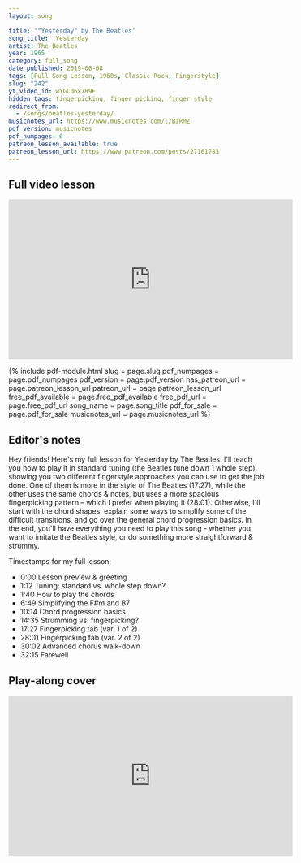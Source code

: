 ```yaml
---
layout: song

title: '"Yesterday" by The Beatles'
song_title:  Yesterday
artist: The Beatles
year: 1965
category: full_song
date_published: 2019-06-08
tags: [Full Song Lesson, 1960s, Classic Rock, Fingerstyle]
slug: "242"
yt_video_id: wYGC06x7B9E
hidden_tags: fingerpicking, finger picking, finger style
redirect_from:
  - /songs/beatles-yesterday/
musicnotes_url: https://www.musicnotes.com/l/BzRMZ
pdf_version: musicnotes
pdf_numpages: 6
patreon_lesson_available: true
patreon_lesson_url: https://www.patreon.com/posts/27161783
---
```


## Full video lesson

<iframe width="560" height="315" src="https://www.youtube.com/embed/wYGC06x7B9E?showinfo=0" frameborder="0" allowfullscreen></iframe>


{% include pdf-module.html slug = page.slug pdf_numpages = page.pdf_numpages pdf_version = page.pdf_version has_patreon_url = page.patreon_lesson_url patreon_url = page.patreon_lesson_url free_pdf_available = page.free_pdf_available free_pdf_url = page.free_pdf_url song_name = page.song_title pdf_for_sale = page.pdf_for_sale musicnotes_url = page.musicnotes_url %}

## Editor's notes

Hey friends! Here's my full lesson for Yesterday by The Beatles. I'll teach you how to play it in standard tuning (the Beatles tune down 1 whole step), showing you two different fingerstyle approaches you can use to get the job done. One of them is more in the style of The Beatles (17:27), while the other uses the same chords & notes, but uses a more spacious fingerpicking pattern – which I prefer when playing it (28:01). Otherwise, I'll start with the chord shapes, explain some ways to simplify some of the difficult transitions, and go over the general chord progression basics. In the end, you'll have everything you need to play this song - whether you want to imitate the Beatles style, or do something more straightforward & strummy.

Timestamps for my full lesson:

- 0:00 Lesson preview & greeting
- 1:12 Tuning: standard vs. whole step down?
- 1:40 How to play the chords
- 6:49 Simplifying the F#m and B7
- 10:14 Chord progression basics
- 14:35 Strumming vs. fingerpicking?
- 17:27 Fingerpicking tab (var. 1 of 2)
- 28:01 Fingerpicking tab (var. 2 of 2)
- 30:02 Advanced chorus walk-down
- 32:15 Farewell

## Play-along cover

<iframe width="560" height="315" src="https://www.youtube.com/embed/RzijoSnQNfk?showinfo=0" frameborder="0" allowfullscreen></iframe>

<!-- Coming soon! -->
